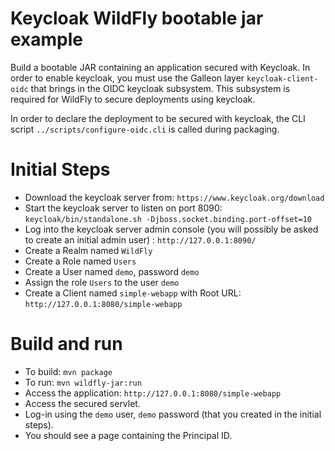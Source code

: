 # Keycloak WildFly bootable jar example

Build a bootable JAR containing an application secured with Keycloak.
In order to enable keycloak, you must use the Galleon layer `keycloak-client-oidc` that brings in the 
OIDC keycloak subsystem. This subsystem is required for WildFly to secure deployments using keycloak.

In order to declare the deployment to be secured with keycloak, the CLI script `../scripts/configure-oidc.cli` is called during packaging.

Initial Steps
=======

* Download the keycloak server from: `https://www.keycloak.org/download`
* Start the keycloak server to listen on port 8090: `keycloak/bin/standalone.sh -Djboss.socket.binding.port-offset=10`
* Log into the keycloak server admin console (you will possibly be asked to create an initial admin user) : `http://127.0.0.1:8090/`
* Create a Realm named `WildFly`
* Create a Role named `Users`
* Create a User named `demo`, password `demo`
* Assign the role `Users` to the user `demo`
* Create a Client named `simple-webapp` with Root URL: `http://127.0.0.1:8080/simple-webapp`

Build and run
========

* To build: `mvn package`
* To run: `mvn wildfly-jar:run`
* Access the application: `http://127.0.0.1:8080/simple-webapp`
* Access the secured servlet.
* Log-in using the `demo` user, `demo` password (that you created in the initial steps).
* You should see a page containing the Principal ID.
